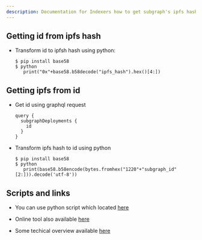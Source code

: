 ```yaml
---
description: Documentation for Indexers how to get subgraph's ipfs hash from id and vise versa
---
```



## Getting id from ipfs hash


- Transform id to ipfsh hash using python:

  ```
  $ pip install base58
  $ python
     print("0x"+base58.b58decode("ipfs_hash").hex()[4:])
  ```

## Getting ipfs from id

- Get id using graphql request

  ```text
  query {
    subgraphDeployments {
      id
    }
  }
  ```

- Transform ipfs hash to id using python

  ```
  $ pip install base58
  $ python
     print(base58.b58encode(bytes.fromhex("1220"+"subgraph_id"[2:])).decode('utf-8'))
  ```

## Scripts and links

- You can use python script which located [here](https://github.com/StakeSquid/graphprotocol-testnet-docker/blob/master/subgraph_convert.py)

- Online tool also available [here](https://incoherency.co.uk/base58/)

- Some techical overview available [here](https://ethereum.stackexchange.com/questions/17094/how-to-store-ipfs-hash-using-bytes32)
